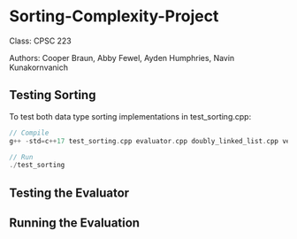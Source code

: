 # Sorting-Complexity-Project

Class: CPSC 223  

Authors: Cooper Braun, Abby Fewel, Ayden Humphries, Navin Kunakornvanich

## Testing Sorting

To test both data type sorting implementations in test_sorting.cpp:

```C++
// Compile
g++ -std=c++17 test_sorting.cpp evaluator.cpp doubly_linked_list.cpp vector_sorter.cpp -o test_sorting

// Run
./test_sorting
```

## Testing the Evaluator

## Running the Evaluation
